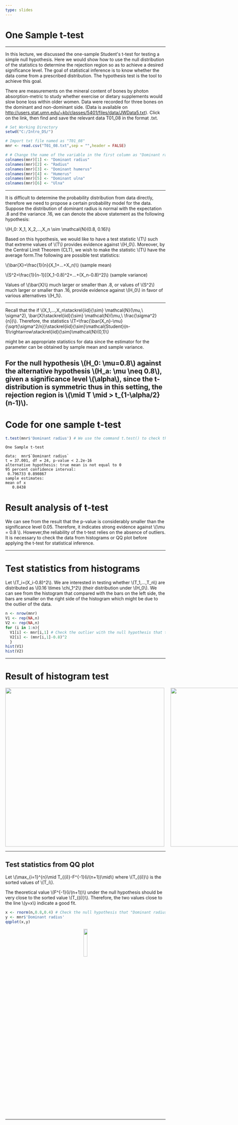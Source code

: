 ```yaml
---
type: slides
---
```


# One Sample t-test

---

In this lecture, we discussed the one-sample Student's t-test for testing a simple null hypothesis. Here we would show how to use the null distribution of the statistics to determine the rejection region so as to achieve a desired significance level. The goal of statistical inference is to know whether the data come from a prescribed distribution. The hypothesis test is the tool to achieve this goal.

There are measurements on the mineral content of bones by photon absorption-metric to study whether exercise or dietary supplements would slow bone loss within older women. Data were recorded for three bones on the dominant and non-dominant side. (Data is available on http://users.stat.umn.edu/~kb/classes/5401/files/data/JWData5.txt). Click on the link, then find and save the relevant data T01_08 in the format .txt.

```r
# Set Working Directory
setwd("C:/Intro_DS/")

# Import txt file named as "T01_08" 
mnr <- read.csv("T01_08.txt",sep = "",header = FALSE) 

# # Change the name of the variable in the first column as "Dominant radius"
colnames(mnr)[1] <- "Dominant radius" 
colnames(mnr)[2] <- "Radius"
colnames(mnr)[3] <- "Dominant humerus"
colnames(mnr)[4] <- "Humerus"
colnames(mnr)[5] <- "Dominant ulna"
colnames(mnr)[6] <- "Ulna"
```

---

It is difficult to determine the probability distribution from data directly, therefore we need to propose a certain probability model for the data. Suppose the distribution of dominant radius is normal with the expectation .8 and the variance .16, we can denote the above statement as the following hypothesis:

\\(H_0:  X_1, X_2,...,X_n \sim \mathcal{N}(0.8, 0.16)\\)

Based on this hypothesis, we would like to have a test statistic \\(T\\) such that extreme values of \\(T\\) provides evidence against \\(H_0\\). Moreover, by the Central Limit Theorem (CLT), we wish to make the statistic \\(T\\) have the average form.The following are possible test statistics:

\\(\bar{X}=\frac{1}{n}(X_1+...+X_n)\\) (sample mean)

\\(S^2=\frac{1}{n-1}[(X_1-0.8)^2+...+(X_n-0.8)^2]\\) (sample variance)

Values of \\(\bar{X}\\) much larger or smaller than .8, or values of \\(S^2\\) much larger or smaller than .16, provide evidence against \\(H_0\\) in favor of various alternatives \\(H_1\\).

---

Recall that the if \\(X_1,...,X_n\stackrel{iid}{\sim} \mathcal{N}(\mu,\ \sigma^2), \bar{X}\stackrel{iid}{\sim} \mathcal{N}(\mu,\ \frac{\sigma^2}{n})\\). Therefore, the statistics \\(T=\frac{\bar{X_n}-\mu}{\sqrt{\sigma^2/n}}\stackrel{iid}{\sim}\mathcal{Student}(n-1)\rightarrow\stackrel{iid}{\sim}\mathcal{N}(0,1)\\)

might be an appropriate statistics for data since the estimator for the parameter can be obtained by sample mean and sample variance.

For the null hypothesis \\(H_0: \mu=0.8\\) against the alternative hypothesis \\(H_a: \mu \neq 0.8\\), given a significance level \\(\alpha\\), since the t-distribution is symmetric thus in this setting, the rejection region is \\(\mid T \mid > t_{1-\alpha/2}(n-1)\\).                                                          
---

# Code for one sample t-test

```r
t.test(mnr$'Dominant radius') # We use the command t.test() to check the hypothesis                
```                               
```out
One Sample t-test

data:  mnr$`Dominant radius`
t = 37.001, df = 24, p-value < 2.2e-16
alternative hypothesis: true mean is not equal to 0
95 percent confidence interval:
 0.796733 0.890867
sample estimates:
mean of x 
   0.8438 

```

# Result analysis of t-test
                                      
We can see from the result that the p-value is considerably smaller than the significance level 0.05. Therefore, it indicates strong evidence against \\(\mu = 0.8 \\). However,the reliability of the t-test relies on the absence of outliers. It is necessary to check the data from histograms or QQ plot before applying the t-test for statistical inference.

---

# Test statistics from histograms

Let \\(T_i=(X_i-0.8)^2\\). We are interested in testing whether \\(T_1,...,T_n\\) are distributed as \\(0.16 \times \chi_1^2\\) (their distribution under \\(H_0\\). We can see from the histogram that compared with the bars on the left side, the bars are smaller on the right side of the histogram which might be due to the outlier of the data.
                                      
```r  
n <- nrow(mnr)
V1 <- rep(NA,n)
V2 <- rep(NA,n)
for (i in 1:n){
  V1[i] <- mnr[i,1] # Check the outlier with the null hypothesis that the "Dominan radius" is of mean .8 and variance 0.16 by histogram
  V2[i] <- (mnr[i,1]-0.8)^2 
  }
hist(V1)
hist(V2)
```

---

# Result of histogram test
<div style="display:flex">
     <div style="flex:1;padding-right:10px;">
          <img src="histV1.png" width="500"/>
     </div>
     <div style="flex:1;padding-left:10px;">
          <img src="histV2.png" width="500"/>
     </div>
</div>

---

## Test statistics from QQ plot

Let \\(\max_{i=1}^{n}\mid T_{(i)}-F^{-1}(i/(n+1))\mid\\)
where \\(T_{(i)}\\) is the sorted values of \\(T_i\\). 

The theoretical value \\(F^{-1}(i/(n+1))\\)
under the null hypothesis should be very close to the sorted value \\(T_{(i)}\\). 
Therefore, the two values close to the line \\(y=x\\) indicate a good fit.     
                    
```r           
x <- rnorm(n,0.8,0.4) # Check the null hypothesis that "Dominant radius" follow the normal distribution with 0.8 mean and 0.4 standard deviation by qqplot
y <- mnr$'Dominant radius'
qqplot(x,y)
```

<div style="text-align:center"><img src="qqplot.png" alt=" " width="15%">

---

